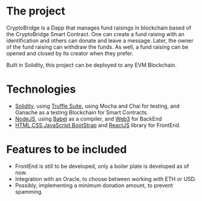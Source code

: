 # The project

CryptoBridge is a Dapp that manages fund raisings in blockchain based of the CryptoBridge Smart Contract. One can create a fund raising with an identification and others can donate and leave a message. Later, the owner of the fund raising can withdraw the funds. As well, a fund raising can be opened and closed by its creator when they prefer.

Built in Solidity, this project can be deployed to any EVM Blockchain.

# Technologies

- [Solidity](https://soliditylang.org/), using [Truffle Suite](https://trufflesuite.com/), using Mocha and Chai for testing, and Ganache as a testing Blockchain for Smart Contracts.
- [NodeJS](https://nodejs.org/
), using [Babel](https://babeljs.io/) as a compiler, and [Web3](https://web3js.org/) for BackEnd
- [HTML](https://developer.mozilla.org/es/docs/Learn/Getting_started_with_the_web/HTML_basics),[CSS](https://developer.mozilla.org/es/docs/Web/CSS),[JavaScript](https://developer.mozilla.org/es/docs/Web/JavaScript),[BootStrap](https://getbootstrap.com/) and [ReactJS](https://react.dev/) library for FrontEnd.

# Features to be included

- FrontEnd is still to be developed, only a boiler plate is developed as of now.
- Integration with an Oracle, to choose between working with ETH or USD.
- Possibly, implementing a minimum donation amount, to prevent spamming.  